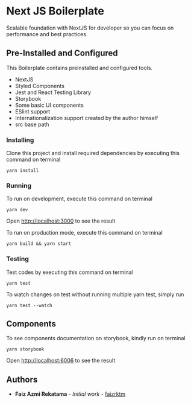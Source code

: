 # Next JS Boilerplate
Scalable foundation with NextJS for developer so you can focus on performance and best practices.

## Pre-Installed and Configured
This Boilerplate contains preinstalled and configured tools.
* NextJS
* Styled Components
* Jest and React Testing Library
* Storybook
* Some basic UI components
* ESlint support
* Internationalization support created by the author himself
* src base path

### Installing
Clone this project and install required dependencies by executing this command on terminal

```
yarn install
```

### Running
To run on development, execute this command on terminal

```
yarn dev
```

Open [http://localhost:3000](http://localhost:3000) to see the result

To run on production mode, execute this command on terminal

```
yarn build && yarn start
```

### Testing
Test codes by executing this command on terminal

```
yarn test
```

To watch changes on test without running multiple yarn test, simply run

```
yarn test --watch
```

## Components
To see components documentation on storybook, kindly run on terminal
```
yarn storybook
```

Open [http://localhost:6006](http://localhost:6006) to see the result

## Authors

* **Faiz Azmi Rekatama** - *Initial work* - [faizrktm](https://github.com/faizrktm)
